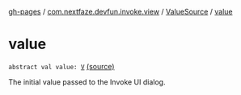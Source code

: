 [gh-pages](../../index.md) / [com.nextfaze.devfun.invoke.view](../index.md) / [ValueSource](index.md) / [value](./value.md)

# value

`abstract val value: `[`V`](index.md#V) [(source)](https://github.com/NextFaze/dev-fun/tree/master/devfun-annotations/src/main/java/com/nextfaze/devfun/invoke/view/ValueSource.kt#L42)

The initial value passed to the Invoke UI dialog.

